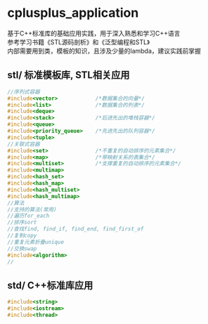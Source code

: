 # cplusplus_application  
基于C++标准库的基础应用实践，用于深入熟悉和学习C++语言  
参考学习书籍《STL源码剖析》和《泛型编程和STL》  
内部需要用到类，模板的知识，且涉及少量的lambda，建议实践前掌握  

## stl/ 标准模板库, STL相关应用  
```cpp
//序列式容器
#include<vector>            /*数据集合的向量*/
#include<list>              /*数据集合的列表*/    
#include<deque>
#include<stack>             /*后进先出的堆栈容器*/
#include<queue>
#include<priority_queue>    /*先进先出的队列容器*/
#include<tuple>
//关联式容器
#include<set>               /*不重复的自动排序的元素集合*/
#include<map>               /*带映射关系的表集合*/
#include<multiset>          /*支撑重复的自动排序的元素集合*/
#include<multimap>
#include<hash_set>
#include<hash_map>
#include<hash_multiset>
#include<hash_multimap>
//算法
//支持的算法(常用)
//遍历for_each
//排序sort
//查找find, find_if, find_end, find_first_of
//复制copy
//重复元素折叠unique
//交换swap
#include<algorithm>
//
```

## std/ C++标准库应用
```cpp
#include<string>
#include<iostream>
#include<thread>
```

